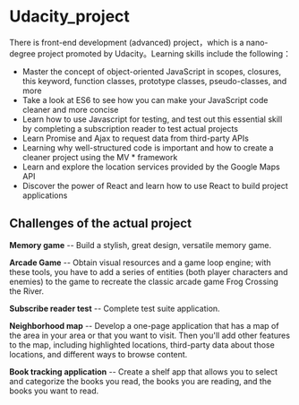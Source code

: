 Udacity_project
===
There is front-end development (advanced) project，which is a nano-degree project promoted by Udacity。Learning skills include the following：
- Master the concept of object-oriented JavaScript in scopes, closures, this keyword, function classes, prototype classes, pseudo-classes, and more
- Take a look at ES6 to see how you can make your JavaScript code cleaner and more concise
- Learn how to use Javascript for testing, and test out this essential skill by completing a subscription reader to test actual projects
- Learn Promise and Ajax to request data from third-party APIs
- Learning why well-structured code is important and how to create a cleaner project using the MV * framework
- Learn and explore the location services provided by the Google Maps API
- Discover the power of React and learn how to use React to build project applications

Challenges of the actual project
---
**Memory game** -- Build a stylish, great design, versatile memory game.

**Arcade Game** -- Obtain visual resources and a game loop engine; with these tools, you have to add a series of entities (both player characters and enemies) to the game to recreate the classic arcade game Frog Crossing the River.

**Subscribe reader test** -- Complete test suite application.

**Neighborhood map** -- Develop a one-page application that has a map of the area in your area or that you want to visit. Then you'll add other features to the map, including highlighted locations, third-party data about those locations, and different ways to browse content.

**Book tracking application** -- Create a shelf app that allows you to select and categorize the books you read, the books you are reading, and the books you want to read.
